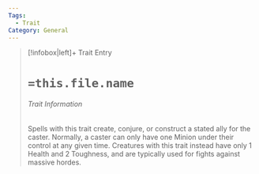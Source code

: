 ```yaml
---
Tags:
  - Trait
Category: General
---
```

> [!infobox|left]+ Trait Entry
> # `=this.file.name`
> ###### Trait Information
> Spells with this trait create, conjure, or construct a stated ally for the caster. Normally, a caster can only have one Minion under their control at any given time. Creatures with this trait instead have only 1 Health and 2 Toughness, and are typically used for fights against massive hordes.